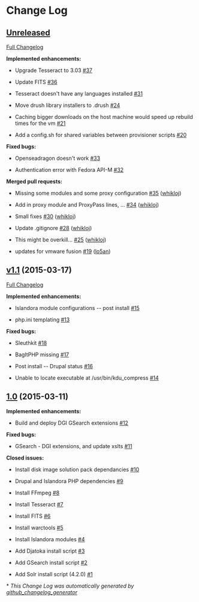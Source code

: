 # Change Log

## [Unreleased](https://github.com/Islandora-Labs/islandora_vagrant/tree/HEAD)

[Full Changelog](https://github.com/Islandora-Labs/islandora_vagrant/compare/v1.1...HEAD)

**Implemented enhancements:**

- Upgrade Tesseract to 3.03 [\#37](https://github.com/Islandora-Labs/islandora_vagrant/issues/37)

- Update FITS [\#36](https://github.com/Islandora-Labs/islandora_vagrant/issues/36)

- Tesseract doesn't have any languages installed [\#31](https://github.com/Islandora-Labs/islandora_vagrant/issues/31)

- Move drush library installers to .drush [\#24](https://github.com/Islandora-Labs/islandora_vagrant/issues/24)

- Caching bigger downloads on the host machine would speed up rebuild times for the vm [\#21](https://github.com/Islandora-Labs/islandora_vagrant/issues/21)

- Add a config.sh for shared variables between provisioner scripts [\#20](https://github.com/Islandora-Labs/islandora_vagrant/issues/20)

**Fixed bugs:**

- Openseadragon doesn't work [\#33](https://github.com/Islandora-Labs/islandora_vagrant/issues/33)

- Authentication error with Fedora API-M [\#32](https://github.com/Islandora-Labs/islandora_vagrant/issues/32)

**Merged pull requests:**

- Missing some modules and some proxy configuration [\#35](https://github.com/Islandora-Labs/islandora_vagrant/pull/35) ([whikloj](https://github.com/whikloj))

- Add in proxy module and ProxyPass lines, ... [\#34](https://github.com/Islandora-Labs/islandora_vagrant/pull/34) ([whikloj](https://github.com/whikloj))

- Small fixes [\#30](https://github.com/Islandora-Labs/islandora_vagrant/pull/30) ([whikloj](https://github.com/whikloj))

- Update .gitignore [\#28](https://github.com/Islandora-Labs/islandora_vagrant/pull/28) ([whikloj](https://github.com/whikloj))

- This might be overkill... [\#25](https://github.com/Islandora-Labs/islandora_vagrant/pull/25) ([whikloj](https://github.com/whikloj))

- updates for  vmware fusion [\#19](https://github.com/Islandora-Labs/islandora_vagrant/pull/19) ([lo5an](https://github.com/lo5an))

## [v1.1](https://github.com/Islandora-Labs/islandora_vagrant/tree/v1.1) (2015-03-17)

[Full Changelog](https://github.com/Islandora-Labs/islandora_vagrant/compare/1.0...v1.1)

**Implemented enhancements:**

- Islandora module configurations -- post install [\#15](https://github.com/Islandora-Labs/islandora_vagrant/issues/15)

- php.ini templating [\#13](https://github.com/Islandora-Labs/islandora_vagrant/issues/13)

**Fixed bugs:**

- Sleuthkit [\#18](https://github.com/Islandora-Labs/islandora_vagrant/issues/18)

- BagItPHP missing [\#17](https://github.com/Islandora-Labs/islandora_vagrant/issues/17)

- Post install -- Drupal status [\#16](https://github.com/Islandora-Labs/islandora_vagrant/issues/16)

- Unable to locate executable at /usr/bin/kdu\_compress [\#14](https://github.com/Islandora-Labs/islandora_vagrant/issues/14)

## [1.0](https://github.com/Islandora-Labs/islandora_vagrant/tree/1.0) (2015-03-11)

**Implemented enhancements:**

- Build and deploy DGI GSearch extensions [\#12](https://github.com/Islandora-Labs/islandora_vagrant/issues/12)

**Fixed bugs:**

- GSearch - DGI extensions, and update xslts [\#11](https://github.com/Islandora-Labs/islandora_vagrant/issues/11)

**Closed issues:**

- Install disk image solution pack dependancies [\#10](https://github.com/Islandora-Labs/islandora_vagrant/issues/10)

- Drupal and Islandora PHP dependencies [\#9](https://github.com/Islandora-Labs/islandora_vagrant/issues/9)

- Install FFmpeg [\#8](https://github.com/Islandora-Labs/islandora_vagrant/issues/8)

- Install Tesseract [\#7](https://github.com/Islandora-Labs/islandora_vagrant/issues/7)

- Install FITS [\#6](https://github.com/Islandora-Labs/islandora_vagrant/issues/6)

- Install warctools [\#5](https://github.com/Islandora-Labs/islandora_vagrant/issues/5)

- Install Islandora modules [\#4](https://github.com/Islandora-Labs/islandora_vagrant/issues/4)

- Add Djatoka install script [\#3](https://github.com/Islandora-Labs/islandora_vagrant/issues/3)

- Add GSearch install script [\#2](https://github.com/Islandora-Labs/islandora_vagrant/issues/2)

- Add Solr install script \(4.2.0\) [\#1](https://github.com/Islandora-Labs/islandora_vagrant/issues/1)



\* *This Change Log was automatically generated by [github_changelog_generator](https://github.com/skywinder/Github-Changelog-Generator)*